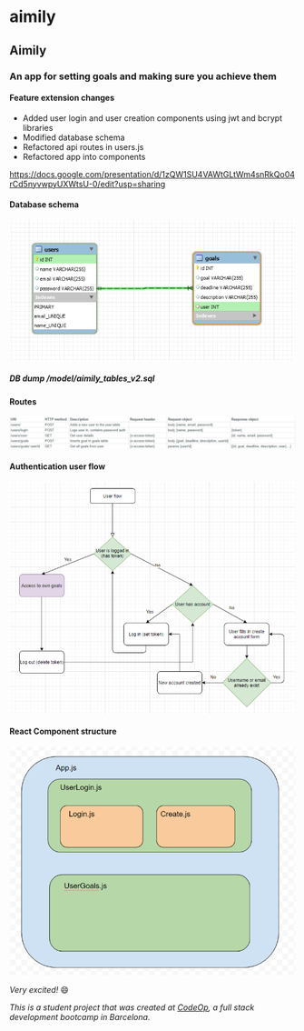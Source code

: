 # aimily

## **Aimily**

### An app for setting goals and making sure you achieve them

#### Feature extension changes

- Added user login and user creation components using jwt and bcrypt libraries
- Modified database schema
- Refactored api routes in users.js
- Refactored app into components

<https://docs.google.com/presentation/d/1zQW1SU4VAWtGLtWm4snRkQo04rCd5nyvwpyUXWtsU-0/edit?usp=sharing>

#### Database schema

![database schema](images/database_schema_v2.png)

##### DB dump /model/aimily_tables_v2.sql

#### Routes

![routes](/images/routes_v2.png)

#### Authentication user flow

![user flow auth](images/user_flow_with_auth.png)

#### React Component structure

![component structure](images/component_structure.png)

_Very excited!_
:smile:

_This is a student project that was created at [CodeOp](http://codeop.tech), a full stack development bootcamp in Barcelona._
